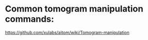 # Common tomogram manipulation commands:

https://github.com/xulabs/aitom/wiki/Tomogram-manipulation
